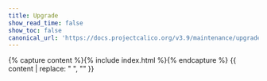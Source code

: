```yaml
---
title: Upgrade
show_read_time: false
show_toc: false
canonical_url: 'https://docs.projectcalico.org/v3.9/maintenance/upgrade/index'
---
```

{% capture content %}{% include index.html %}{% endcapture %}
{{ content | replace: "    ", "" }}